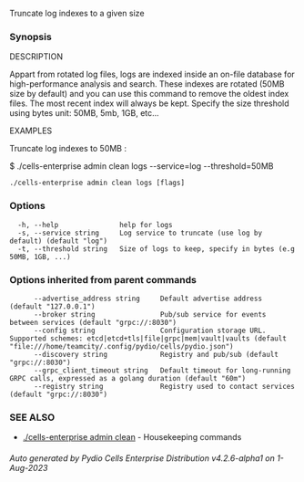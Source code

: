 Truncate log indexes to a given size

### Synopsis


DESCRIPTION

  Appart from rotated log files, logs are indexed inside an on-file database for high-performance analysis and search. 
  These indexes are rotated (50MB size by default) and you can use this command to remove the oldest index files. 
  The most recent index will always be kept.
  Specify the size threshold using bytes unit: 50MB, 5mb, 1GB, etc...

EXAMPLES

  Truncate log indexes to 50MB : 

  $ ./cells-enterprise admin clean logs --service=log --threshold=50MB



```
./cells-enterprise admin clean logs [flags]
```

### Options

```
  -h, --help               help for logs
  -s, --service string     Log service to truncate (use log by default) (default "log")
  -t, --threshold string   Size of logs to keep, specify in bytes (e.g 50MB, 1GB, ...)
```

### Options inherited from parent commands

```
      --advertise_address string     Default advertise address (default "127.0.0.1")
      --broker string                Pub/sub service for events between services (default "grpc://:8030")
      --config string                Configuration storage URL. Supported schemes: etcd|etcd+tls|file|grpc|mem|vault|vaults (default "file:///home/teamcity/.config/pydio/cells/pydio.json")
      --discovery string             Registry and pub/sub (default "grpc://:8030")
      --grpc_client_timeout string   Default timeout for long-running GRPC calls, expressed as a golang duration (default "60m")
      --registry string              Registry used to contact services (default "grpc://:8030")
```

### SEE ALSO

* [./cells-enterprise admin clean](./cells-enterprise-admin-clean)	 - Housekeeping commands

###### Auto generated by Pydio Cells Enterprise Distribution v4.2.6-alpha1 on 1-Aug-2023

